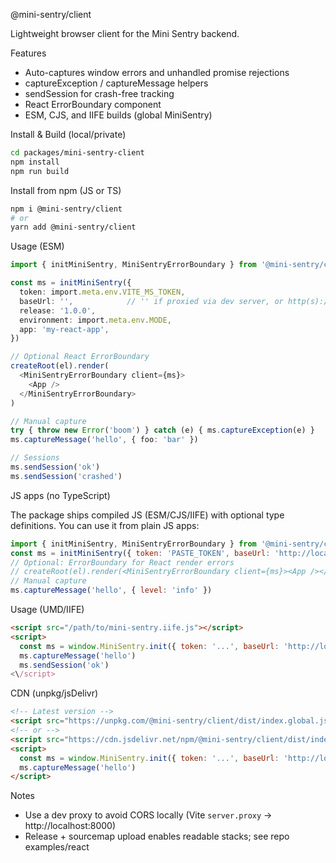 @mini-sentry/client

Lightweight browser client for the Mini Sentry backend.

Features
- Auto-captures window errors and unhandled promise rejections
- captureException / captureMessage helpers
- sendSession for crash-free tracking
- React ErrorBoundary component
- ESM, CJS, and IIFE builds (global MiniSentry)

Install & Build (local/private)

```bash
cd packages/mini-sentry-client
npm install
npm run build
```

Install from npm (JS or TS)

```bash
npm i @mini-sentry/client
# or
yarn add @mini-sentry/client
```

Usage (ESM)

```ts
import { initMiniSentry, MiniSentryErrorBoundary } from '@mini-sentry/client'

const ms = initMiniSentry({
  token: import.meta.env.VITE_MS_TOKEN,
  baseUrl: '',            // '' if proxied via dev server, or http(s)://api
  release: '1.0.0',
  environment: import.meta.env.MODE,
  app: 'my-react-app',
})

// Optional React ErrorBoundary
createRoot(el).render(
  <MiniSentryErrorBoundary client={ms}>
    <App />
  </MiniSentryErrorBoundary>
)

// Manual capture
try { throw new Error('boom') } catch (e) { ms.captureException(e) }
ms.captureMessage('hello', { foo: 'bar' })

// Sessions
ms.sendSession('ok')
ms.sendSession('crashed')
```

JS apps (no TypeScript)

The package ships compiled JS (ESM/CJS/IIFE) with optional type definitions. You can use it from plain JS apps:

```js
import { initMiniSentry, MiniSentryErrorBoundary } from '@mini-sentry/client'
const ms = initMiniSentry({ token: 'PASTE_TOKEN', baseUrl: 'http://localhost:8000' })
// Optional: ErrorBoundary for React render errors
// createRoot(el).render(<MiniSentryErrorBoundary client={ms}><App /></MiniSentryErrorBoundary>)
// Manual capture
ms.captureMessage('hello', { level: 'info' })
```

Usage (UMD/IIFE)

```html
<script src="/path/to/mini-sentry.iife.js"></script>
<script>
  const ms = window.MiniSentry.init({ token: '...', baseUrl: 'http://localhost:8000' })
  ms.captureMessage('hello')
  ms.sendSession('ok')
<\/script>
```

CDN (unpkg/jsDelivr)

```html
<!-- Latest version -->
<script src="https://unpkg.com/@mini-sentry/client/dist/index.global.js"></script>
<!-- or -->
<script src="https://cdn.jsdelivr.net/npm/@mini-sentry/client/dist/index.global.js"></script>
<script>
  const ms = window.MiniSentry.init({ token: '...', baseUrl: 'http://localhost:8000' })
  ms.captureMessage('hello')
</script>
```

Notes
- Use a dev proxy to avoid CORS locally (Vite `server.proxy` → http://localhost:8000)
- Release + sourcemap upload enables readable stacks; see repo examples/react

